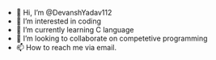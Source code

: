 - 👋 Hi, I’m @DevanshYadav112
- 👀 I’m interested in coding
- 🌱 I’m currently learning C language
- 💞️ I’m looking to collaborate on competetive programming
- 📫 How to reach me via email.

<!---
DevanshYadav112/DevanshYadav112 is a ✨ special ✨ repository because its `README.md` (this file) appears on your GitHub profile.
You can click the Preview link to take a look at your changes.
--->
